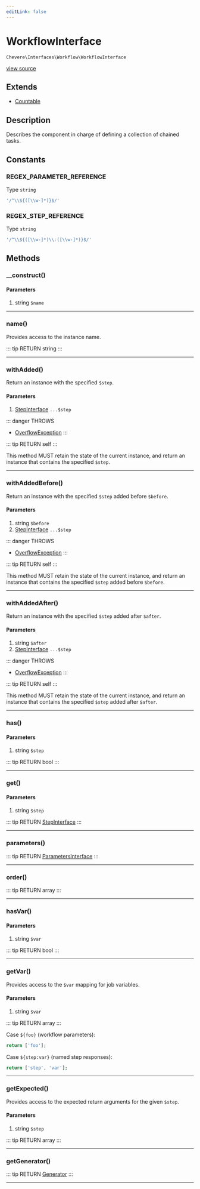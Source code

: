 ```yaml
---
editLink: false
---
```


# WorkflowInterface

`Chevere\Interfaces\Workflow\WorkflowInterface`

[view source](https://github.com/chevere/chevere/blob/master/Workflow/WorkflowInterface.php)

## Extends

- [Countable](https://www.php.net/manual/class.countable)

## Description

Describes the component in charge of defining a collection of chained tasks.

## Constants

### REGEX_PARAMETER_REFERENCE

Type `string`

```php
'/^\\${([\\w-]*)}$/'
```

### REGEX_STEP_REFERENCE

Type `string`

```php
'/^\\${([\\w-]*)\\:([\\w-]*)}$/'
```

## Methods

### __construct()

#### Parameters

1. string `$name`

---

### name()

Provides access to the instance name.

::: tip RETURN
string
:::

---

### withAdded()

Return an instance with the specified `$step`.

#### Parameters

1. [StepInterface](./StepInterface.md) `...$step`

::: danger THROWS
- [OverflowException](../../Exceptions/Core/OverflowException.md) 
:::

::: tip RETURN
self
:::

This method MUST retain the state of the current instance, and return
an instance that contains the specified `$step`.

---

### withAddedBefore()

Return an instance with the specified `$step` added before `$before`.

#### Parameters

1. string `$before`
2. [StepInterface](./StepInterface.md) `...$step`

::: danger THROWS
- [OverflowException](../../Exceptions/Core/OverflowException.md) 
:::

::: tip RETURN
self
:::

This method MUST retain the state of the current instance, and return
an instance that contains the specified `$step` added before `$before`.

---

### withAddedAfter()

Return an instance with the specified `$step` added after `$after`.

#### Parameters

1. string `$after`
2. [StepInterface](./StepInterface.md) `...$step`

::: danger THROWS
- [OverflowException](../../Exceptions/Core/OverflowException.md) 
:::

::: tip RETURN
self
:::

This method MUST retain the state of the current instance, and return
an instance that contains the specified `$step` added after `$after`.

---

### has()

#### Parameters

1. string `$step`

::: tip RETURN
bool
:::

---

### get()

#### Parameters

1. string `$step`

::: tip RETURN
[StepInterface](./StepInterface.md)
:::

---

### parameters()

::: tip RETURN
[ParametersInterface](../Parameter/ParametersInterface.md)
:::

---

### order()

::: tip RETURN
array
:::

---

### hasVar()

#### Parameters

1. string `$var`

::: tip RETURN
bool
:::

---

### getVar()

Provides access to the `$var` mapping for job variables.

#### Parameters

1. string `$var`

::: tip RETURN
array
:::

Case `${foo}` (workflow parameters):

```php
return ['foo'];
```

Case `${step:var}` (named step responses):

```php
return ['step', 'var'];
```

---

### getExpected()

Provides access to the expected return arguments for the given `$step`.

#### Parameters

1. string `$step`

::: tip RETURN
array
:::

---

### getGenerator()

::: tip RETURN
[Generator](https://www.php.net/manual/class.generator)
:::

---
